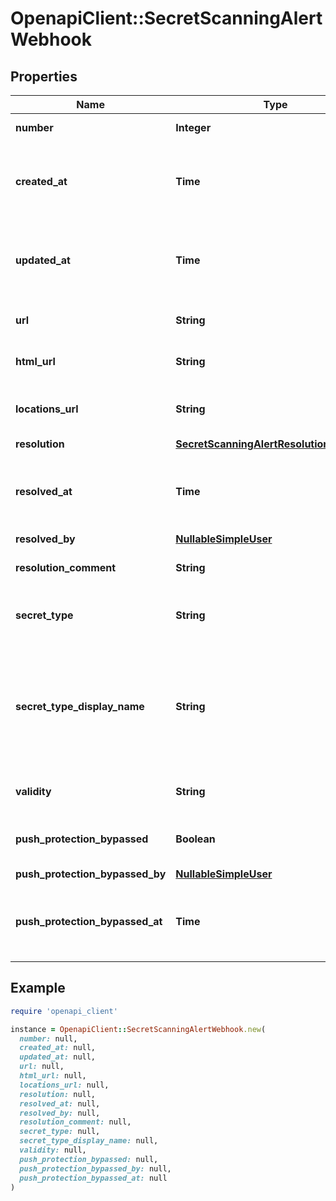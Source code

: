 # OpenapiClient::SecretScanningAlertWebhook

## Properties

| Name | Type | Description | Notes |
| ---- | ---- | ----------- | ----- |
| **number** | **Integer** | The security alert number. | [optional][readonly] |
| **created_at** | **Time** | The time that the alert was created in ISO 8601 format: &#x60;YYYY-MM-DDTHH:MM:SSZ&#x60;. | [optional][readonly] |
| **updated_at** | **Time** | The time that the alert was last updated in ISO 8601 format: &#x60;YYYY-MM-DDTHH:MM:SSZ&#x60;. | [optional][readonly] |
| **url** | **String** | The REST API URL of the alert resource. | [optional][readonly] |
| **html_url** | **String** | The GitHub URL of the alert resource. | [optional][readonly] |
| **locations_url** | **String** | The REST API URL of the code locations for this alert. | [optional] |
| **resolution** | [**SecretScanningAlertResolutionWebhook**](SecretScanningAlertResolutionWebhook.md) |  | [optional] |
| **resolved_at** | **Time** | The time that the alert was resolved in ISO 8601 format: &#x60;YYYY-MM-DDTHH:MM:SSZ&#x60;. | [optional] |
| **resolved_by** | [**NullableSimpleUser**](NullableSimpleUser.md) |  | [optional] |
| **resolution_comment** | **String** | An optional comment to resolve an alert. | [optional] |
| **secret_type** | **String** | The type of secret that secret scanning detected. | [optional] |
| **secret_type_display_name** | **String** | User-friendly name for the detected secret, matching the &#x60;secret_type&#x60;. For a list of built-in patterns, see \&quot;[Secret scanning patterns](https://docs.github.com/code-security/secret-scanning/secret-scanning-patterns#supported-secrets-for-advanced-security).\&quot; | [optional] |
| **validity** | **String** | The token status as of the latest validity check. | [optional] |
| **push_protection_bypassed** | **Boolean** | Whether push protection was bypassed for the detected secret. | [optional] |
| **push_protection_bypassed_by** | [**NullableSimpleUser**](NullableSimpleUser.md) |  | [optional] |
| **push_protection_bypassed_at** | **Time** | The time that push protection was bypassed in ISO 8601 format: &#x60;YYYY-MM-DDTHH:MM:SSZ&#x60;. | [optional] |

## Example

```ruby
require 'openapi_client'

instance = OpenapiClient::SecretScanningAlertWebhook.new(
  number: null,
  created_at: null,
  updated_at: null,
  url: null,
  html_url: null,
  locations_url: null,
  resolution: null,
  resolved_at: null,
  resolved_by: null,
  resolution_comment: null,
  secret_type: null,
  secret_type_display_name: null,
  validity: null,
  push_protection_bypassed: null,
  push_protection_bypassed_by: null,
  push_protection_bypassed_at: null
)
```

